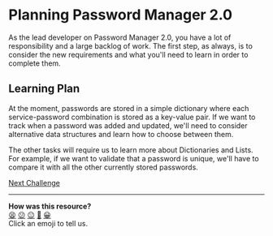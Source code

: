# Planning Password Manager 2.0

As the lead developer on Password Manager 2.0, you have a lot of responsibility
and a large backlog of work. The first step, as always, is to consider the new
requirements and what you'll need to learn in order to complete them.

## Learning Plan

At the moment, passwords are stored in a simple dictionary where each
service-password combination is stored as a key-value pair. If we want to track
when a password was added and updated, we'll need to consider alternative data
structures and learn how to choose between them.

The other tasks will require us to learn more about Dictionaries and Lists. For
example, if we want to validate that a password is unique, we'll have to compare
it with all the other currently stored passwords.


[Next Challenge](02_choosing_a_data_structure_i.md)

<!-- BEGIN GENERATED SECTION DO NOT EDIT -->

---

**How was this resource?**  
[😫](https://airtable.com/shrUJ3t7KLMqVRFKR?prefill_Repository=makersacademy%2Fpython_foundations&prefill_File=chapter3%2F01_planning.md&prefill_Sentiment=😫) [😕](https://airtable.com/shrUJ3t7KLMqVRFKR?prefill_Repository=makersacademy%2Fpython_foundations&prefill_File=chapter3%2F01_planning.md&prefill_Sentiment=😕) [😐](https://airtable.com/shrUJ3t7KLMqVRFKR?prefill_Repository=makersacademy%2Fpython_foundations&prefill_File=chapter3%2F01_planning.md&prefill_Sentiment=😐) [🙂](https://airtable.com/shrUJ3t7KLMqVRFKR?prefill_Repository=makersacademy%2Fpython_foundations&prefill_File=chapter3%2F01_planning.md&prefill_Sentiment=🙂) [😀](https://airtable.com/shrUJ3t7KLMqVRFKR?prefill_Repository=makersacademy%2Fpython_foundations&prefill_File=chapter3%2F01_planning.md&prefill_Sentiment=😀)  
Click an emoji to tell us.

<!-- END GENERATED SECTION DO NOT EDIT -->
